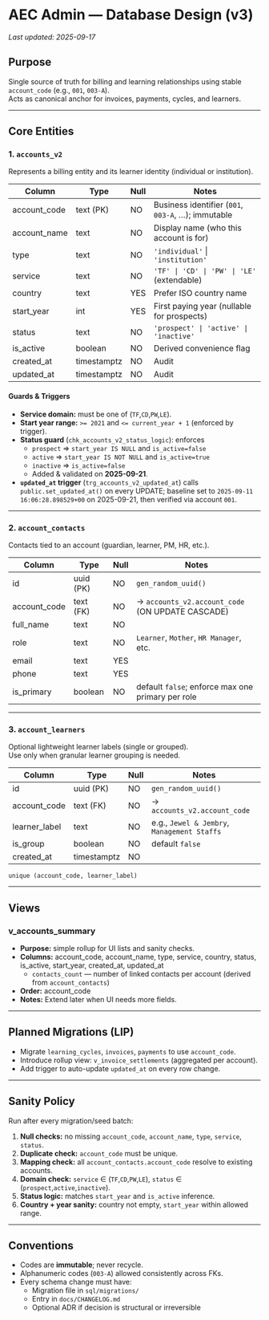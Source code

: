 # AEC Admin — Database Design (v3)

_Last updated: 2025-09-17_

## Purpose

Single source of truth for billing and learning relationships using stable `account_code` (e.g., `001`, `003-A`).  
Acts as canonical anchor for invoices, payments, cycles, and learners.

---

## Core Entities

### 1. `accounts_v2`

Represents a billing entity and its learner identity (individual or institution).

| Column       | Type        | Null | Notes                                              |
| ------------ | ----------- | ---- | -------------------------------------------------- |
| account_code | text (PK)   | NO   | Business identifier (`001`, `003-A`, …); immutable |
| account_name | text        | NO   | Display name (who this account is for)             |
| type         | text        | NO   | `'individual'` \| `'institution'`                  |
| service      | text        | NO   | `'TF' \| 'CD' \| 'PW' \| 'LE'` (extendable)        |
| country      | text        | YES  | Prefer ISO country name                            |
| start_year   | int         | YES  | First paying year (nullable for prospects)         |
| status       | text        | NO   | `'prospect' \| 'active' \| 'inactive'`             |
| is_active    | boolean     | NO   | Derived convenience flag                           |
| created_at   | timestamptz | NO   | Audit                                              |
| updated_at   | timestamptz | NO   | Audit                                              |

#### Guards & Triggers

- **Service domain:** must be one of (`TF`,`CD`,`PW`,`LE`).
- **Start year range:** `>= 2021` and `<= current_year + 1` (enforced by trigger).
- **Status guard** (`chk_accounts_v2_status_logic`): enforces
  - `prospect` ⇒ `start_year IS NULL` and `is_active=false`
  - `active` ⇒ `start_year IS NOT NULL` and `is_active=true`
  - `inactive` ⇒ `is_active=false`
  - Added & validated on **2025-09-21**.
- **`updated_at` trigger** (`trg_accounts_v2_updated_at`) calls `public.set_updated_at()` on every UPDATE; baseline set to `2025-09-11 16:06:28.898529+00` on 2025-09-21, then verified via account `001`.

---

### 2. `account_contacts`

Contacts tied to an account (guardian, learner, PM, HR, etc.).

| Column       | Type      | Null | Notes                                             |
| ------------ | --------- | ---- | ------------------------------------------------- |
| id           | uuid (PK) | NO   | `gen_random_uuid()`                               |
| account_code | text (FK) | NO   | → `accounts_v2.account_code` (ON UPDATE CASCADE)  |
| full_name    | text      | NO   |                                                   |
| role         | text      | NO   | `Learner`, `Mother`, `HR Manager`, etc.           |
| email        | text      | YES  |                                                   |
| phone        | text      | YES  |                                                   |
| is_primary   | boolean   | NO   | default `false`; enforce max one primary per role |

---

### 3. `account_learners`

Optional lightweight learner labels (single or grouped).  
Use only when granular learner grouping is needed.

| Column        | Type        | Null | Notes                                       |
| ------------- | ----------- | ---- | ------------------------------------------- |
| id            | uuid (PK)   | NO   | `gen_random_uuid()`                         |
| account_code  | text (FK)   | NO   | → `accounts_v2.account_code`                |
| learner_label | text        | NO   | e.g., `Jewel & Jembry`, `Management Staffs` |
| is_group      | boolean     | NO   | default `false`                             |
| created_at    | timestamptz | NO   |                                             |

`unique (account_code, learner_label)`

---

## Views

### v_accounts_summary

- **Purpose:** simple rollup for UI lists and sanity checks.
- **Columns:** account_code, account_name, type, service, country, status, is_active, start_year, created_at, updated_at
  - `contacts_count` — number of linked contacts per account (derived from `account_contacts`)
- **Order:** account_code
- **Notes:** Extend later when UI needs more fields.

---

## Planned Migrations (LIP)

- Migrate `learning_cycles`, `invoices`, `payments` to use `account_code`.
- Introduce rollup view: `v_invoice_settlements` (aggregated per account).
- Add trigger to auto-update `updated_at` on every row change.

---

## Sanity Policy

Run after every migration/seed batch:

1. **Null checks:** no missing `account_code`, `account_name`, `type`, `service`, `status`.
2. **Duplicate check:** `account_code` must be unique.
3. **Mapping check:** all `account_contacts.account_code` resolve to existing accounts.
4. **Domain check:** `service` ∈ (`TF`,`CD`,`PW`,`LE`), `status` ∈ (`prospect`,`active`,`inactive`).
5. **Status logic:** matches `start_year` and `is_active` inference.
6. **Country + year sanity:** country not empty, `start_year` within allowed range.

---

## Conventions

- Codes are **immutable**; never recycle.
- Alphanumeric codes (`003-A`) allowed consistently across FKs.
- Every schema change must have:
  - Migration file in `sql/migrations/`
  - Entry in `docs/CHANGELOG.md`
  - Optional ADR if decision is structural or irreversible
